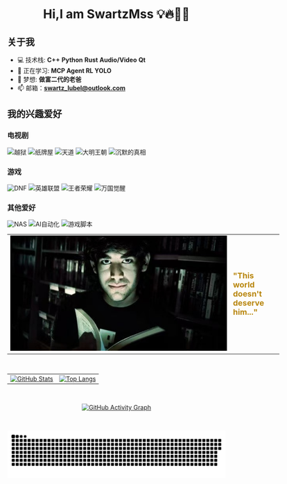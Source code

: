 <h1 align="center">Hi,I am SwartzMss 💡🔥🚀😎</h1>

## 关于我
- 💻 技术栈: **C++** **Python** **Rust** **Audio/Video** **Qt**
- 🤖 正在学习: **MCP Agent RL YOLO**
- 🌱 梦想: **做富二代的老爸**
- 📫 邮箱：**swartz_lubel@outlook.com**



## 我的兴趣爱好

### 电视剧
![越狱](https://img.shields.io/badge/-越狱-blue?style=for-the-badge)
![纸牌屋](https://img.shields.io/badge/-纸牌屋-blue?style=for-the-badge)
![天道](https://img.shields.io/badge/-天道-blue?style=for-the-badge)
![大明王朝](https://img.shields.io/badge/-大明王朝-blue?style=for-the-badge)
![沉默的真相](https://img.shields.io/badge/-沉默的真相-blue?style=for-the-badge)

### 游戏
![DNF](https://img.shields.io/badge/-DNF-red?style=for-the-badge)
![英雄联盟](https://img.shields.io/badge/-英雄联盟-red?style=for-the-badge)
![王者荣耀](https://img.shields.io/badge/-王者荣耀-red?style=for-the-badge)
![万国觉醒](https://img.shields.io/badge/-万国觉醒-red?style=for-the-badge)

### 其他爱好
![NAS](https://img.shields.io/badge/-NAS-green?style=for-the-badge)
![AI自动化](https://img.shields.io/badge/-AI自动化-green?style=for-the-badge)
![游戏脚本](https://img.shields.io/badge/游戏脚本-green?style=for-the-badge)

<table align="center" style="width:650px; table-layout: fixed;">
  <tr>
    <td valign="middle" style="width:500px;">
      <img src="images/aaron_2.jpg" alt="swartzAaron" width="550" />
    </td>
  <td valign="middle" style="width:100px;">
    <p style="font-size:18px;">
      <strong><font color="#B8860B">"This world doesn't deserve him..."</font></strong>
    </p>
  </td>
  </tr>
</table>

<br />

<!-- GitHub Stats 和 Top Langs 卡片 -->
<table align="center" style="width:500px;">
  <tr>
    <td>
    <a href="https://github.com/anuraghazra/github-readme-stats">
      <img src="https://github-readme-stats.vercel.app/api?username=SwartzMss&show_icons=true&theme=radical" alt="GitHub Stats" />
    </a>
    </td>
    <td>
      <a href="https://github.com/anuraghazra/github-readme-stats">
        <img src="https://github-readme-stats.vercel.app/api/top-langs/?username=SwartzMss&layout=compact&custom_title=%20Used%20Languages&langs_count=4&theme=radical" alt="Top Langs" />
      </a>
    </td>
  </tr>
</table>

<br />

<!-- GitHub Activity Graph -->
<p align="center">
  <a href="https://github.com/anuraghazra/github-readme-activity-graph">
    <img src="https://github-readme-activity-graph.vercel.app/graph?username=SwartzMss&area=true&hide_border=true&theme=dracula" alt="GitHub Activity Graph" width="800" />
  </a>
</p>

<br />

<!-- Contribution Grid Snake Animation -->
<p align="center">
  <picture>
    <source media="(prefers-color-scheme: dark)" srcset="https://raw.githubusercontent.com/Fankouzu/Fankouzu/output/github-contribution-grid-snake-dark.svg">
    <source media="(prefers-color-scheme: light)" srcset="https://raw.githubusercontent.com/Fankouzu/Fankouzu/output/github-contribution-grid-snake.svg">
    <img alt="GitHub Contribution Grid Snake Animation" src="https://raw.githubusercontent.com/Fankouzu/Fankouzu/output/github-contribution-grid-snake.svg"  width="850">
  </picture>
</p>
